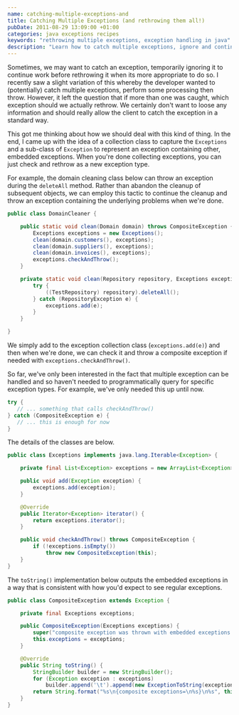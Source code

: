```yaml
---
name: catching-multiple-exceptions-and
title: Catching Multiple Exceptions (and rethrowing them all!)
pubDate: 2011-08-29 13:09:00 +01:00
categories: java exceptions recipes
keywords: "rethrowing multiple exceptions, exception handling in java"
description: "Learn how to catch multiple exceptions, ignore and continue processing before finally retesting and rethrowing them all."
---
```


Sometimes, we may want to catch an exception, temporarily ignoring it to continue work before rethrowing it when its more appropriate to do so. I recently saw a slight variation of this whereby the developer wanted to (potentially) catch multiple exceptions, perform some processing then throw. However, it left the question that if more than one was caught, which exception should we actually rethrow. We certainly don't want to loose any information and should really allow the client to catch the exception in a standard way.

This got me thinking about how we should deal with this kind of thing. In the end, I came up with the idea of a collection class to capture the `Exceptions` and a sub-class of `Exception` to represent an exception containing other, embedded exceptions. When you're done collecting exceptions, you can just check and rethrow as a new exception type.

<!-- more -->
  
For example, the domain cleaning class below can throw an exception during the `deleteAll` method. Rather than abandon the cleanup of subsequent objects, we can employ this tactic to continue the cleanup and throw an exception containing the underlying problems when we're done.


``` java
public class DomainCleaner {

    public static void clean(Domain domain) throws CompositeException {
        Exceptions exceptions = new Exceptions();
        clean(domain.customers(), exceptions);
        clean(domain.suppliers(), exceptions);
        clean(domain.invoices(), exceptions);
        exceptions.checkAndThrow();
    }

    private static void clean(Repository repository, Exceptions exceptions) {
        try {
            ((TestRepository) repository).deleteAll();
        } catch (RepositoryException e) {
            exceptions.add(e);
        }
    }

}
```    

We simply add to the exception collection class (`exceptions.add(e)`) and then when we're done, we can check it and throw a composite exception if needed with `exceptions.checkAndThrow()`.

  
So far, we've only been interested in the fact that multiple exception can be handled and so haven't needed to programmatically query for specific exception types. For example, we've only needed this up until now.


``` java
try {
   // ... something that calls checkAndThrow()
} catch (CompositeException e) {
   // ... this is enough for now
}
```

The details of the classes are below.


``` java
public class Exceptions implements java.lang.Iterable<Exception> {

    private final List<Exception> exceptions = new ArrayList<Exception>();

    public void add(Exception exception) {
        exceptions.add(exception);
    }

    @Override
    public Iterator<Exception> iterator() {
        return exceptions.iterator();
    }

    public void checkAndThrow() throws CompositeException {
        if (!exceptions.isEmpty())
            throw new CompositeException(this);
    }
}
```
The `toString()` implementation below outputs the embedded exceptions in a way that is consistent with how you'd expect to see regular exceptions.

  
``` java
public class CompositeException extends Exception {

    private final Exceptions exceptions;

    public CompositeException(Exceptions exceptions) {
        super("composite exception was thrown with embedded exceptions (see details)");
        this.exceptions = exceptions;
    }

    @Override
    public String toString() {
        StringBuilder builder = new StringBuilder();
        for (Exception exception : exceptions)
            builder.append('\t').append(new ExceptionToString(exception).toString()).append('\n');
        return String.format("%s\n{composite exceptions=\n%s}\n%s", this.getClass().getName(), builder.toString(), super.toString());
    }
}
```    
